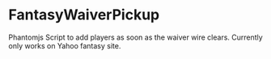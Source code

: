 # FantasyWaiverPickup

Phantomjs Script to add players as soon as the waiver wire clears.  Currently only works on Yahoo fantasy site.
